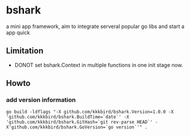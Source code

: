 # bshark

a mini app framework, aim to integrate serveral popular go libs and start a app quick

## Limitation

* DONOT set bshark.Context in multiple functions in one init stage now.

## Howto

### add version information

``` shell
go build -ldflags "-X github.com/kkkbird/bshark.Version=1.0.0 -X 'github.com/kkkbird/bshark.BuildTime=`date`' -X 'github.com/kkkbird/bshark.GitHash=`git rev-parse HEAD`' -X'github.com/kkkbird/bshark.GoVersion=`go version`'" .
```

